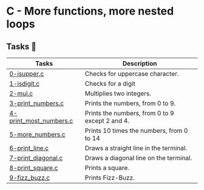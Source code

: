 # C - More functions, more nested loops

## Tasks :page_with_curl:
| Tasks |Description|
| --- | --- |
|[0-isupper.c](./0-isupper.c)| Checks for uppercase character.|
[1-isdigit.c](./1-isdigit.c)| Checks for a digit
[2-mul.c](./2-mul.c)| Multiplies two integers.
[3-print_numbers.c](./3-print_numbers.c)| Prints the numbers, from 0 to 9.
[4-print_most_numbers.c](./4-print_most_numbers.c)| Prints the numbers, from 0 to 9 except 2 and 4.
[5-more_numbers.c](./5-more_numbers.c)| Prints 10 times the numbers, from 0 to 14
[6-print_line.c](./6-print_line.c)| Draws a straight line in the terminal.
[7-print_diagonal.c](./7-print_diagonal.c)| Draws a diagonal line on the terminal.
[8-print_square.c](./8-print_square.c)|  Prints a square.
[9-fizz_buzz.c](./9-fizz_buzz.c)| Prints Fizz-Buzz.
